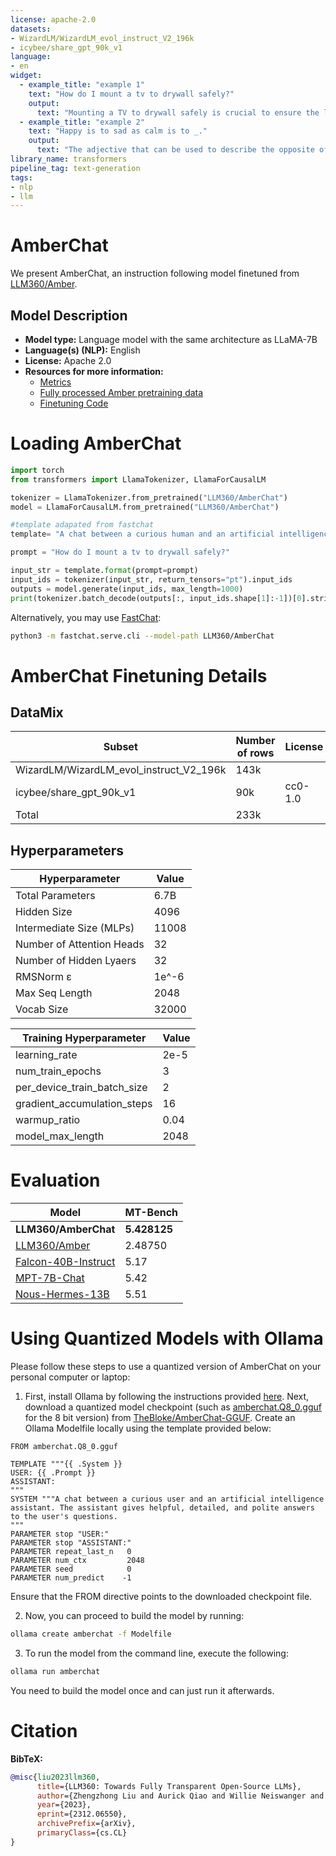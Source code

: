 ```yaml
---
license: apache-2.0
datasets:
- WizardLM/WizardLM_evol_instruct_V2_196k
- icybee/share_gpt_90k_v1
language:
- en
widget:
  - example_title: "example 1"
    text: "How do I mount a tv to drywall safely?"
    output:
      text: "Mounting a TV to drywall safely is crucial to ensure the longevity of your TV and the wall. Here's a step-by-step guide on how to do it safely:\n 1. Choose the right mount: Choose a mount that is compatible with your TV and the wall. Make sure the mount is rated for drywall and not just wood or concrete.\n 2. Prepare the wall: Before mounting the TV, make sure the wall is clean and free from any debris or paint. Use a stud finder to locate the studs in the wall.\n 3. Install the mount: Follow the manufacturer's instructions for mounting the TV to the wall. Use appropriate hardware and tools to secure the mount to the wall.\n 4. Level the TV: Level the TV on the mount using a spirit level or a leveling kit provided by the mount manufacturer.\n 5. Attach the TV to the mount: Attach the TV to the mount using the appropriate hardware and tools. Tighten the bolts and screws to ensure the TV is securely attached.\n 6. Connect the cables: Connect the TV cables to the appropriate ports on the back of the TV and the mount.\n 7. Test the mount: Test the mount to ensure it's secure and stable. Adjust the mount as needed to ensure the TV is level and secure.\n Mounting a TV to drywall safely is crucial to avoid damaging the wall or the TV. Follow these steps carefully and use appropriate tools and hardware to ensure a secure and stable installation."
  - example_title: "example 2"
    text: "Happy is to sad as calm is to _."
    output:
      text: "The adjective that can be used to describe the opposite of calm is \"anxious\" or \"stressed.\" So, from happy to sad, we can say that happy is to sad as calm is to anxious or stressed."
library_name: transformers
pipeline_tag: text-generation
tags:
- nlp
- llm
---
```

# AmberChat


We present AmberChat, an instruction following model finetuned from [LLM360/Amber](https://huggingface.co/LLM360/Amber).

## Model Description

- **Model type:** Language model with the same architecture as LLaMA-7B
- **Language(s) (NLP):** English
- **License:** Apache 2.0
- **Resources for more information:**
  - [Metrics](https://github.com/LLM360/Analysis360)
  - [Fully processed Amber pretraining data](https://huggingface.co/datasets/LLM360/AmberDatasets)
  - [Finetuning Code](https://github.com/LLM360/amber-train/tree/main/finetune/amberchat)


# Loading AmberChat 

```python
import torch
from transformers import LlamaTokenizer, LlamaForCausalLM

tokenizer = LlamaTokenizer.from_pretrained("LLM360/AmberChat")
model = LlamaForCausalLM.from_pretrained("LLM360/AmberChat")

#template adapated from fastchat
template= "A chat between a curious human and an artificial intelligence assistant. The assistant gives helpful, detailed, and polite answers to the human's questions.\n### Human: Got any creative ideas for a 10 year old’s birthday?\n### Assistant: Of course! Here are some creative ideas for a 10-year-old's birthday party:\n1. Treasure Hunt: Organize a treasure hunt in your backyard or nearby park. Create clues and riddles for the kids to solve, leading them to hidden treasures and surprises.\n2. Science Party: Plan a science-themed party where kids can engage in fun and interactive experiments. You can set up different stations with activities like making slime, erupting volcanoes, or creating simple chemical reactions.\n3. Outdoor Movie Night: Set up a backyard movie night with a projector and a large screen or white sheet. Create a cozy seating area with blankets and pillows, and serve popcorn and snacks while the kids enjoy a favorite movie under the stars.\n4. DIY Crafts Party: Arrange a craft party where kids can unleash their creativity. Provide a variety of craft supplies like beads, paints, and fabrics, and let them create their own unique masterpieces to take home as party favors.\n5. Sports Olympics: Host a mini Olympics event with various sports and games. Set up different stations for activities like sack races, relay races, basketball shooting, and obstacle courses. Give out medals or certificates to the participants.\n6. Cooking Party: Have a cooking-themed party where the kids can prepare their own mini pizzas, cupcakes, or cookies. Provide toppings, frosting, and decorating supplies, and let them get hands-on in the kitchen.\n7. Superhero Training Camp: Create a superhero-themed party where the kids can engage in fun training activities. Set up an obstacle course, have them design their own superhero capes or masks, and organize superhero-themed games and challenges.\n8. Outdoor Adventure: Plan an outdoor adventure party at a local park or nature reserve. Arrange activities like hiking, nature scavenger hunts, or a picnic with games. Encourage exploration and appreciation for the outdoors.\nRemember to tailor the activities to the birthday child's interests and preferences. Have a great celebration!\n### Human: {prompt}\n### Assistant:"

prompt = "How do I mount a tv to drywall safely?"

input_str = template.format(prompt=prompt)
input_ids = tokenizer(input_str, return_tensors="pt").input_ids
outputs = model.generate(input_ids, max_length=1000)
print(tokenizer.batch_decode(outputs[:, input_ids.shape[1]:-1])[0].strip())
```

Alternatively, you may use [FastChat](https://github.com/lm-sys/FastChat):
```bash
python3 -m fastchat.serve.cli --model-path LLM360/AmberChat
```

# AmberChat Finetuning Details

## DataMix
| Subset      | Number of rows |  License   |
| ----------- | ----------- | ----------- |
| WizardLM/WizardLM_evol_instruct_V2_196k      | 143k       |  |
| icybee/share_gpt_90k_v1   | 90k        | cc0-1.0 |
| Total | 233k |  |

## Hyperparameters
| Hyperparameter      | Value |
| ----------- | ----------- |
| Total Parameters      | 6.7B       |
| Hidden Size   | 4096        |
| Intermediate Size (MLPs)   | 11008        |
| Number of Attention Heads   | 32        |
| Number of Hidden Lyaers  | 32        |
| RMSNorm ɛ  | 1e^-6        |
| Max Seq Length   | 2048        |
| Vocab Size | 32000 |

| Training Hyperparameter      | Value |
| ----------- | ----------- |
| learning_rate      | 2e-5       |
| num_train_epochs  |  3        |
| per_device_train_batch_size   | 2        |
| gradient_accumulation_steps  | 16        |
| warmup_ratio | 0.04      |
| model_max_length | 2048     |


# Evaluation

| Model                                                | MT-Bench                                                  | 
|------------------------------------------------------|------------------------------------------------------------|
| **LLM360/AmberChat** | **5.428125** |
| [LLM360/Amber](https://huggingface.co/LLM360/Amber) | 2.48750 |
| [Falcon-40B-Instruct](https://huggingface.co/tiiuae/falcon-40b-instruct) | 5.17 |
| [MPT-7B-Chat](https://huggingface.co/mosaicml/mpt-7b-chat) | 5.42 |
| [Nous-Hermes-13B](https://huggingface.co/NousResearch/Nous-Hermes-13b) | 5.51 |

# Using Quantized Models with Ollama

Please follow these steps to use a quantized version of AmberChat on your personal computer or laptop:

1. First, install Ollama by following the instructions provided [here](https://github.com/jmorganca/ollama/tree/main?tab=readme-ov-file#ollama). Next, download a quantized model checkpoint (such as [amberchat.Q8_0.gguf](https://huggingface.co/TheBloke/AmberChat-GGUF/blob/main/amberchat.Q8_0.gguf) for the 8 bit version) from [TheBloke/AmberChat-GGUF](https://huggingface.co/TheBloke/AmberChat-GGUF/tree/main). Create an Ollama Modelfile locally using the template provided below:
```
FROM amberchat.Q8_0.gguf

TEMPLATE """{{ .System }}
USER: {{ .Prompt }}
ASSISTANT:
"""
SYSTEM """A chat between a curious user and an artificial intelligence assistant. The assistant gives helpful, detailed, and polite answers to the user's questions.
"""
PARAMETER stop "USER:"
PARAMETER stop "ASSISTANT:"
PARAMETER repeat_last_n   0
PARAMETER num_ctx         2048
PARAMETER seed            0
PARAMETER num_predict    -1
```
Ensure that the FROM directive points to the downloaded checkpoint file.

2. Now, you can proceed to build the model by running:
```bash
ollama create amberchat -f Modelfile
```
3. To run the model from the command line, execute the following:
```bash
ollama run amberchat
```
You need to build the model once and can just run it afterwards. 

# Citation

**BibTeX:**

```bibtex
@misc{liu2023llm360,
      title={LLM360: Towards Fully Transparent Open-Source LLMs}, 
      author={Zhengzhong Liu and Aurick Qiao and Willie Neiswanger and Hongyi Wang and Bowen Tan and Tianhua Tao and Junbo Li and Yuqi Wang and Suqi Sun and Omkar Pangarkar and Richard Fan and Yi Gu and Victor Miller and Yonghao Zhuang and Guowei He and Haonan Li and Fajri Koto and Liping Tang and Nikhil Ranjan and Zhiqiang Shen and Xuguang Ren and Roberto Iriondo and Cun Mu and Zhiting Hu and Mark Schulze and Preslav Nakov and Tim Baldwin and Eric P. Xing},
      year={2023},
      eprint={2312.06550},
      archivePrefix={arXiv},
      primaryClass={cs.CL}
}
```